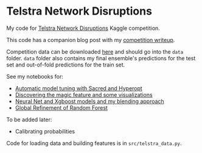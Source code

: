 # Telstra Network Disruptions
My code for [Telstra Network Disruptions](https://www.kaggle.com/c/telstra-recruiting-network) Kaggle competition.

This code has a companion blog post with my [competition writeup](http://gereleth.github.io/Telstra-Network-Disruptions-Writeup/).

Competition data can be downloaded [here](https://www.kaggle.com/c/telstra-recruiting-network/data) and should go into the `data` folder. `data` folder also contains my final ensemble's predictions for the test set and out-of-fold predictions for the train set.

See my notebooks for:

* [Automatic model tuning with Sacred and Hyperopt](https://github.com/gereleth/kaggle-telstra/blob/master/Automatic%20model%20tuning%20with%20Sacred%20and%20Hyperopt.ipynb)
* [Discovering the magic feature and some visualizations](https://github.com/gereleth/kaggle-telstra/blob/master/Discovering%20the%20magic%20feature.ipynb)
* [Neural Net and Xgboost models and my blending approach](https://github.com/gereleth/kaggle-telstra/blob/master/NN%20and%20XGB%20models%20%2B%20my%20blending%20approach.ipynb)
* [Global Refinement of Random Forest](https://github.com/gereleth/kaggle-telstra/blob/master/Global%20refinement%20of%20random%20forest.ipynb)

To be added later:

* Calibrating probabilities

Code for loading data and building features is in `src/telstra_data.py`.
